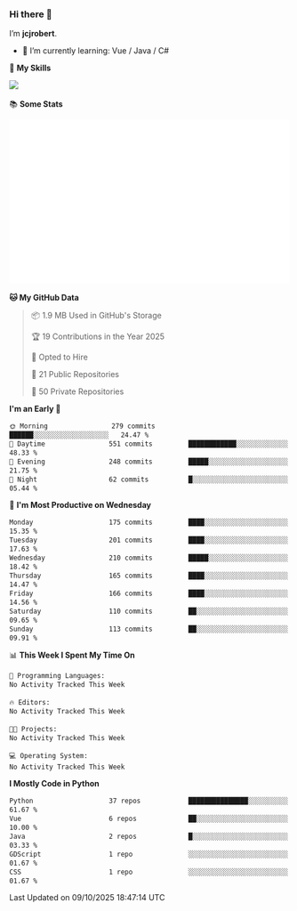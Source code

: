 ### Hi there 👋

I’m **jcjrobert**.

- 🌱 I’m currently learning: Vue / Java / C#

🌟 **My Skills**

![](https://img.shields.io/badge/-Python-3e74a2?style=flat-square&logo=Python&logoColor=fff)

📚 **Some Stats**

![](https://github.com/jcjrobert/github-stats/blob/master/generated/overview.svg)

<!--START_SECTION:waka-->
**🐱 My GitHub Data** 

> 📦 1.9 MB Used in GitHub's Storage 
 > 
> 🏆 19 Contributions in the Year 2025
 > 
> 💼 Opted to Hire
 > 
> 📜 21 Public Repositories 
 > 
> 🔑 50 Private Repositories 
 > 
**I'm an Early 🐤** 

```text
🌞 Morning                279 commits         ██████░░░░░░░░░░░░░░░░░░░   24.47 % 
🌆 Daytime                551 commits         ████████████░░░░░░░░░░░░░   48.33 % 
🌃 Evening                248 commits         █████░░░░░░░░░░░░░░░░░░░░   21.75 % 
🌙 Night                  62 commits          █░░░░░░░░░░░░░░░░░░░░░░░░   05.44 % 
```
📅 **I'm Most Productive on Wednesday** 

```text
Monday                   175 commits         ████░░░░░░░░░░░░░░░░░░░░░   15.35 % 
Tuesday                  201 commits         ████░░░░░░░░░░░░░░░░░░░░░   17.63 % 
Wednesday                210 commits         █████░░░░░░░░░░░░░░░░░░░░   18.42 % 
Thursday                 165 commits         ████░░░░░░░░░░░░░░░░░░░░░   14.47 % 
Friday                   166 commits         ████░░░░░░░░░░░░░░░░░░░░░   14.56 % 
Saturday                 110 commits         ██░░░░░░░░░░░░░░░░░░░░░░░   09.65 % 
Sunday                   113 commits         ██░░░░░░░░░░░░░░░░░░░░░░░   09.91 % 
```


📊 **This Week I Spent My Time On** 

```text
💬 Programming Languages: 
No Activity Tracked This Week

🔥 Editors: 
No Activity Tracked This Week

🐱‍💻 Projects: 
No Activity Tracked This Week

💻 Operating System: 
No Activity Tracked This Week
```

**I Mostly Code in Python** 

```text
Python                   37 repos            ███████████████░░░░░░░░░░   61.67 % 
Vue                      6 repos             ██░░░░░░░░░░░░░░░░░░░░░░░   10.00 % 
Java                     2 repos             █░░░░░░░░░░░░░░░░░░░░░░░░   03.33 % 
GDScript                 1 repo              ░░░░░░░░░░░░░░░░░░░░░░░░░   01.67 % 
CSS                      1 repo              ░░░░░░░░░░░░░░░░░░░░░░░░░   01.67 % 
```




 Last Updated on 09/10/2025 18:47:14 UTC
<!--END_SECTION:waka-->
